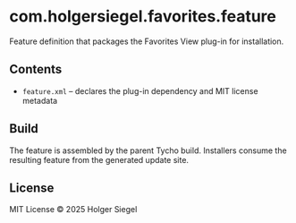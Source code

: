 # com.holgersiegel.favorites.feature

Feature definition that packages the Favorites View plug-in for installation.

## Contents
- `feature.xml` – declares the plug-in dependency and MIT license metadata

## Build
The feature is assembled by the parent Tycho build. Installers consume the resulting feature from the generated update site.

## License
MIT License © 2025 Holger Siegel
